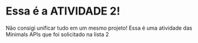 # Essa é a ATIVIDADE 2! 

Não consigi unificar tudo em um mesmo projeto! Essa é uma atividade das Minimals APIs que foi solicitado na lista 2
